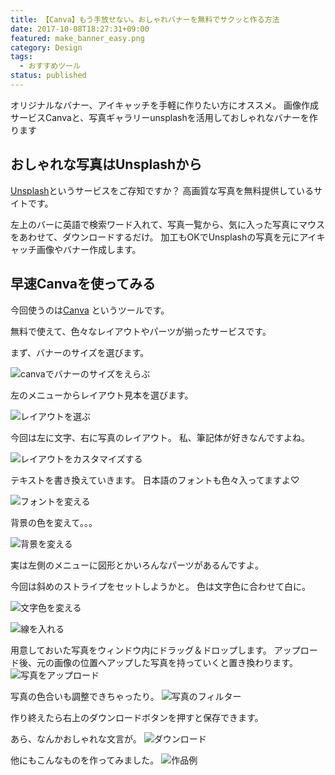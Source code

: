 ```yaml
---
title: 【Canva】もう手放せない。おしゃれバナーを無料でサクッと作る方法
date: 2017-10-08T18:27:31+09:00
featured: make_banner_easy.png
category: Design
tags:
  - おすすめツール
status: published
---
```


オリジナルなバナー、アイキャッチを手軽に作りたい方にオススメ。
画像作成サービスCanvaと、写真ギャラリーunsplashを活用しておしゃれなバナーを作ります

## おしゃれな写真はUnsplashから

<a href="https://unsplash.com/" target="_blank" rel="noopener noreferrer">Unsplash</a>というサービスをご存知ですか？
高画質な写真を無料提供しているサイトです。

左上のバーに英語で検索ワード入れて、写真一覧から、気に入った写真にマウスをあわせて、ダウンロードするだけ。
加工もOKでUnsplashの写真を元にアイキャッチ画像やバナー作成します。

## 早速Canvaを使ってみる

今回使うのは<a href="https://www.canva.com/ja_jp/create/banners/" target="_blank" rel="noopener noreferrer">Canva</a>
というツールです。

無料で使えて、色々なレイアウトやパーツが揃ったサービスです。

まず、バナーのサイズを選びます。

![canvaでバナーのサイズをえらぶ](ss_canva_01.png)


左のメニューからレイアウト見本を選びます。

![レイアウトを選ぶ](ss_canva_02.png)

今回は左に文字、右に写真のレイアウト。
私、筆記体が好きなんですよね。

![レイアウトをカスタマイズする](ss_canva_03.png)

テキストを書き換えていきます。
日本語のフォントも色々入ってますよ♡

![フォントを変える](ss_canva_04.png)

背景の色を変えて。。。

![背景を変える](ss_canva_05.png)

実は左側のメニューに図形とかいろんなパーツがあるんですよ。

今回は斜めのストライプをセットしようかと。
色は文字色に合わせて白に。

![文字色を変える](ss_canva_06.png)

![線を入れる](ss_canva_07.png)

用意しておいた写真をウィンドウ内にドラッグ＆ドロップします。
アップロード後、元の画像の位置へアップした写真を持っていくと置き換わります。
![写真をアップロード](ss_canva_08.png)

写真の色合いも調整できちゃったり。
![写真のフィルター](ss_canva_09.png)

作り終えたら右上のダウンロードボタンを押すと保存できます。

あら、なんかおしゃれな文言が。
![ダウンロード](ss_canva_10.png)


他にもこんなものを作ってみました。
![作品例](icatch-20180807.jpg)